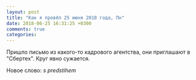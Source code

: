 ```yaml
---
layout: post
title: "Как я провёл 25 июня 2018 года, Пн"
date: 2018-06-25 16:31:25 +0300
comments: true
categories: 
---
```

Пришло письмо из какого-то кадрового агентства, они приглашают в "Сбертех". Круг явно сужается.

Новое слово: *s predstihem*